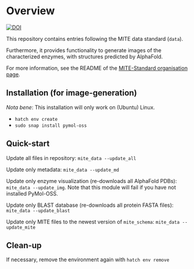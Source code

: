 # Overview

[![DOI](https://zenodo.org/badge/834042284.svg)](https://zenodo.org/doi/10.5281/zenodo.13294303)

This repository contains entries following the MITE data standard (`data`).

Furthermore, it provides functionality to generate images of the characterized enzymes, with structures predicted by AlphaFold.

For more information, see the README of the [MITE-Standard organisation page](https://github.com/mite-standard).

## Installation (for image-generation)

*Nota bene*: This installation will only work on (Ubuntu) Linux.

- `hatch env create`
- `sudo snap install pymol-oss`

## Quick-start

Update all files in repository: `mite_data --update_all`

Update only metadata: `mite_data --update_md`

Update only enzyme visualization (re-downloads all AlphaFold PDBs): `mite_data --update_img`.
Note that this module will fail if you have not installed PyMol-OSS.

Update only BLAST database (re-downloads all protein FASTA files): `mite_data --update_blast`

Update only MITE files to the newest version of `mite_schema`: `mite_data --update_mite`

## Clean-up

If necessary, remove the environment again with `hatch env remove`